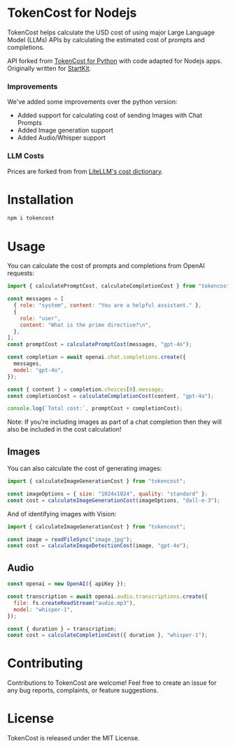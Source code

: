 # TokenCost for Nodejs

TokenCost helps calculate the USD cost of using major Large Language Model (LLMs) APIs by calculating the estimated cost of prompts and completions.

API forked from [TokenCost for Python](https://github.com/AgentOps-AI/tokencost) with code adapted for Nodejs apps. Originally written for [StartKit](https://startkit.ai).

### Improvements

We've added some improvements over the python version:

- Added support for calculating cost of sending Images with Chat Prompts
- Added Image generation support
- Added Audio/Whisper support

### LLM Costs

Prices are forked from from [LiteLLM's cost dictionary](https://github.com/BerriAI/litellm/blob/main/model_prices_and_context_window.json).

# Installation

```bash
npm i tokencost
```

# Usage

You can calculate the cost of prompts and completions from OpenAI requests:

```js
import { calculatePromptCost, calculateCompletionCost } from "tokencost";

const messages = [
  { role: "system", content: "You are a helpful assistant." },
  {
    role: "user",
    content: "What is the prime directive?\n",
  },
];
const promptCost = calculatePromptCost(messages, "gpt-4o");

const completion = await openai.chat.completions.create({
  messages,
  model: "gpt-4o",
});

const { content } = completion.choices[0].message;
const completionCost = calculateCompletionCost(content, "gpt-4o");

console.log(`Total cost:`, promptCost + completionCost);
```

Note: If you're including images as part of a chat completion then they will also be included in the cost calculation!

## Images

You can also calculate the cost of generating images:

```js
import { calculateImageGenerationCost } from "tokencost";

const imageOptions = { size: "1024x1024", quality: "standard" };
const cost = calculateImageGenerationCost(imageOptions, "dall-e-3");
```

And of identifying images with Vision:

```js
import { calculateImageGenerationCost } from "tokencost";

const image = readFileSync("image.jpg");
const cost = calculateImageDetectionCost(image, "gpt-4o");
```

## Audio

```js
const openai = new OpenAI({ apiKey });

const transcription = await openai.audio.transcriptions.create({
  file: fs.createReadStream("audio.mp3"),
  model: "whisper-1",
});

const { duration } = transcription;
const cost = calculateCompletionCost({ duration }, "whisper-1");
```

# Contributing

Contributions to TokenCost are welcome! Feel free to create an issue for any bug reports, complaints, or feature suggestions.

# License

TokenCost is released under the MIT License.
